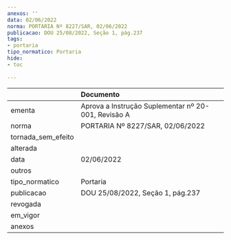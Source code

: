 ```yaml
---
anexos: ''
data: 02/06/2022
norma: PORTARIA Nº 8227/SAR, 02/06/2022
publicacao: DOU 25/08/2022, Seção 1, pág.237
tags:
- portaria
tipo_normatico: Portaria
hide: 
- toc 
 
---
```


|                    | Documento                                           |
|:-------------------|:----------------------------------------------------|
| ementa             | Aprova a Instrução Suplementar nº 20-001, Revisão A |
| norma              | PORTARIA Nº 8227/SAR, 02/06/2022                    |
| tornada_sem_efeito |                                                     |
| alterada           |                                                     |
| data               | 02/06/2022                                          |
| outros             |                                                     |
| tipo_normatico     | Portaria                                            |
| publicacao         | DOU 25/08/2022, Seção 1, pág.237                    |
| revogada           |                                                     |
| em_vigor           |                                                     |
| anexos             |                                                     |